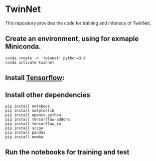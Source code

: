 # TwinNet

This repository provides the code for training and infenece of TwinNet.

## Create an environment, using for exmaple Miniconda. 

```
conda create -n 'twinnet' python=3.9
conda activate twinnet
```
## Install  [Tensorflow](https://www.tensorflow.org/install/pip#linux_1):


## Install other dependencies

```
pip install notebook
pip install matplotlib
pip install opencv-python
pip install tensorflow-addons
pip install tensorflow_io
pip install scipy
pip install pandas
pip install numba
```

## Run the notebooks for training and test 
